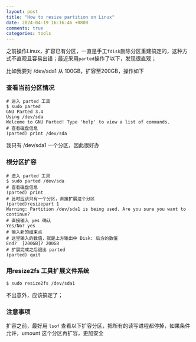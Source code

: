 ```yaml
---
layout: post
title: "How to resize partition on Linux"
date: 2024-04-19 16:16:46 +0800
comments: true
categories: tools
---
```


之前操作Linux，扩容已有分区，一直是手工`fdisk`删除分区重建搞定的，这种方式不直观且容易出错；最近采用`parted`操作了以下，发现很直观；


比如我要对 /dev/sda1 从 100GB，扩容至200GB，操作如下

### 查看当前分区情况

```
# 进入 parted 工具
$ sudo parted
GNU Parted 3.4
Using /dev/sda
Welcome to GNU Parted! Type 'help' to view a list of commands.
# 查看磁盘信息
(parted) print /dev/sda
```

我只有 /dev/sda1 一个分区，因此很好办

### 根分区扩容

```
# 进入 parted 工具
$ sudo parted /dev/sda
# 查看磁盘信息
(parted) print
# 此时应该只有一个分区，直接扩展这个分区
(parted)resizepart 1
Warning: Partition /dev/sda1 is being used. Are you sure you want to continue?
# 直接输入 yes 确认
Yes/No? yes
# 输入新的结束点
# 这里输入的数值，就是上方输出中 Disk: 后方的数值
End?  [200GB]? 200GB
# 扩展完成之后退出 parted
(parted) quit
```


### 用resize2fs 工具扩展文件系统

```
$ sudo resize2fs /dev/sda1
```

不出意外，应该搞定了； 


### 注意事项

扩容之前，最好用 `lsof` 查看以下扩容分区，把所有的读写进程都停掉，如果条件允许，umount 这个分区再扩容，更加安全
